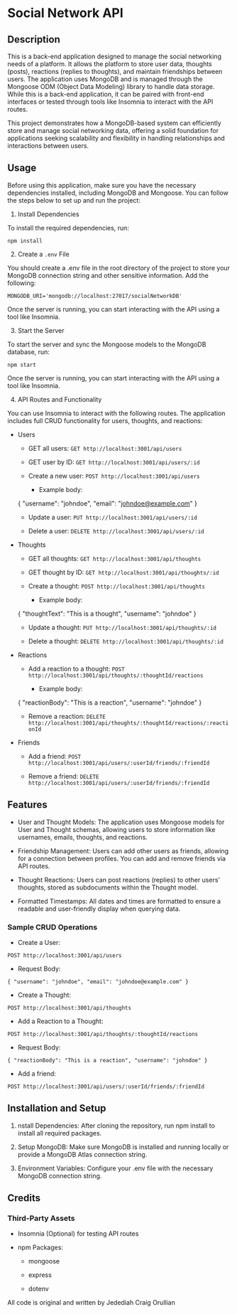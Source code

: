 # Social Network API

## Description

This is a back-end application designed to manage the social networking needs of a platform. It allows the platform to store user data, thoughts (posts), reactions (replies to thoughts), and maintain friendships between users. The application uses MongoDB and is managed through the Mongoose ODM (Object Data Modeling) library to handle data storage. While this is a back-end application, it can be paired with front-end interfaces or tested through tools like Insomnia to interact with the API routes.

This project demonstrates how a MongoDB-based system can efficiently store and manage social networking data, offering a solid foundation for applications seeking scalability and flexibility in handling relationships and interactions between users.

## Usage

Before using this application, make sure you have the necessary dependencies installed, including MongoDB and Mongoose. You can follow the steps below to set up and run the project:

1. Install Dependencies

To install the required dependencies, run:

    npm install

2. Create a `.env` File

You should create a .env file in the root directory of the project to store your MongoDB connection string and other sensitive information. Add the following:

    MONGODB_URI='mongodb://localhost:27017/socialNetworkDB'

Once the server is running, you can start interacting with the API using a tool like Insomnia.

3. Start the Server

To start the server and sync the Mongoose models to the MongoDB database, run:

    npm start

Once the server is running, you can start interacting with the API using a tool like Insomnia.

4. API Routes and Functionality

You can use Insomnia to interact with the following routes. The application includes full CRUD functionality for users, thoughts, and reactions:

- Users

    - GET all users: `GET http://localhost:3001/api/users`

    - GET user by ID: `GET http://localhost:3001/api/users/:id`

    - Create a new user: `POST http://localhost:3001/api/users`

        - Example body:

    {
    "username": "johndoe",
    "email": "johndoe@example.com"
    }

    - Update a user: `PUT http://localhost:3001/api/users/:id`

    - Delete a user: `DELETE http://localhost:3001/api/users/:id`

- Thoughts

    - GET all thoughts: `GET http://localhost:3001/api/thoughts`

    - GET thought by ID: `GET http://localhost:3001/api/thoughts/:id`

    - Create a thought: `POST http://localhost:3001/api/thoughts`

        - Example body:

    {
    "thoughtText": "This is a thought",
    "username": "johndoe"
    }

    - Update a thought: `PUT http://localhost:3001/api/thoughts/:id`

    - Delete a thought: `DELETE http://localhost:3001/api/thoughts/:id`

- Reactions

    - Add a reaction to a thought: `POST http://localhost:3001/api/thoughts/:thoughtId/reactions`

        - Example body:

    {
    "reactionBody": "This is a reaction",
    "username": "johndoe"
    }
   
    - Remove a reaction: `DELETE http://localhost:3001/api/thoughts/:thoughtId/reactions/:reactionId`

- Friends

    - Add a friend: `POST http://localhost:3001/api/users/:userId/friends/:friendId`

    - Remove a friend: `DELETE http://localhost:3001/api/users/:userId/friends/:friendId`

## Features

- User and Thought Models: The application uses Mongoose models for User and Thought schemas, allowing users to store information like usernames, emails, thoughts, and reactions.

- Friendship Management: Users can add other users as friends, allowing for a connection between profiles. You can add and remove friends via API routes.

- Thought Reactions: Users can post reactions (replies) to other users' thoughts, stored as subdocuments within the Thought model.

- Formatted Timestamps: All dates and times are formatted to ensure a readable and user-friendly display when querying data.

### Sample CRUD Operations

- Create a User:

`POST http://localhost:3001/api/users`

- Request Body:

`{
  "username": "johndoe",
  "email": "johndoe@example.com"
}`

- Create a Thought:

`POST http://localhost:3001/api/thoughts`

- Add a Reaction to a Thought:

`POST http://localhost:3001/api/thoughts/:thoughtId/reactions`

- Request Body:

`{
  "reactionBody": "This is a reaction",
  "username": "johndoe"
}`

- Add a friend:

`POST http://localhost:3001/api/users/:userId/friends/:friendId`

## Installation and Setup

1. nstall Dependencies: After cloning the repository, run npm install to install all required packages.

2. Setup MongoDB: Make sure MongoDB is installed and running locally or provide a MongoDB Atlas connection string.

3. Environment Variables: Configure your .env file with the necessary MongoDB connection string.

## Credits

### Third-Party Assets

- Insomnia (Optional) for testing API routes

- npm Packages:

    - mongoose

    - express

    - dotenv

All code is original and written by Jedediah Craig Orullian